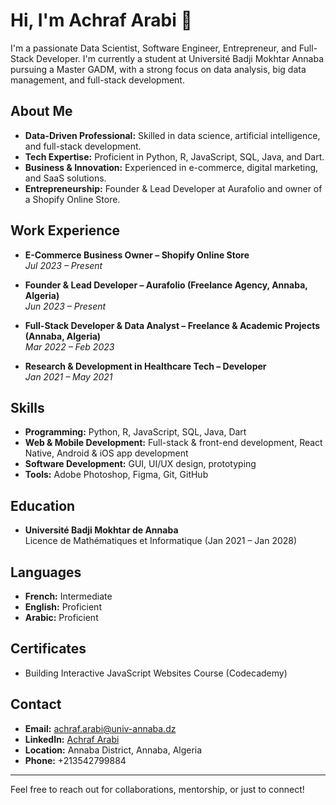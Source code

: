 # Hi, I'm Achraf Arabi 👋

I'm a passionate Data Scientist, Software Engineer, Entrepreneur, and Full-Stack Developer. I'm currently a student at Université Badji Mokhtar Annaba pursuing a Master GADM, with a strong focus on data analysis, big data management, and full-stack development.

## About Me

- **Data-Driven Professional:** Skilled in data science, artificial intelligence, and full-stack development.
- **Tech Expertise:** Proficient in Python, R, JavaScript, SQL, Java, and Dart.
- **Business & Innovation:** Experienced in e-commerce, digital marketing, and SaaS solutions.
- **Entrepreneurship:** Founder & Lead Developer at Aurafolio and owner of a Shopify Online Store.

## Work Experience

- **E-Commerce Business Owner – Shopify Online Store**  
  *Jul 2023 – Present*

- **Founder & Lead Developer – Aurafolio (Freelance Agency, Annaba, Algeria)**  
  *Jun 2023 – Present*

- **Full-Stack Developer & Data Analyst – Freelance & Academic Projects (Annaba, Algeria)**  
  *Mar 2022 – Feb 2023*

- **Research & Development in Healthcare Tech – Developer**  
  *Jan 2021 – May 2021*

## Skills

- **Programming:** Python, R, JavaScript, SQL, Java, Dart
- **Web & Mobile Development:** Full-stack & front-end development, React Native, Android & iOS app development
- **Software Development:** GUI, UI/UX design, prototyping
- **Tools:** Adobe Photoshop, Figma, Git, GitHub

## Education

- **Université Badji Mokhtar de Annaba**  
  Licence de Mathématiques et Informatique (Jan 2021 – Jan 2028)

## Languages

- **French:** Intermediate  
- **English:** Proficient  
- **Arabic:** Proficient

## Certificates

- Building Interactive JavaScript Websites Course (Codecademy)

## Contact

- **Email:** [achraf.arabi@univ-annaba.dz](mailto:achraf.arabi@univ-annaba.dz)
- **LinkedIn:** [Achraf Arabi](https://www.linkedin.com/in/achraf-arabi/)
- **Location:** Annaba District, Annaba, Algeria
- **Phone:** +213542799884

---

Feel free to reach out for collaborations, mentorship, or just to connect!
